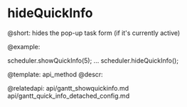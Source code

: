 hideQuickInfo
=============
@short: hides the pop-up task form (if it's currently active)
	
@example:

scheduler.showQuickInfo(5);
...
scheduler.hideQuickInfo();

@template:	api_method
@descr:

@relatedapi:
	api/gantt_showquickinfo.md
    api/gantt_quick_info_detached_config.md

